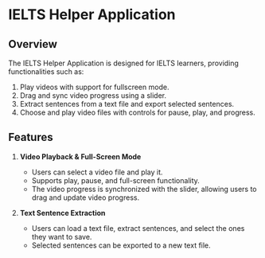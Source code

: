 # IELTS Helper Application

## Overview

The IELTS Helper Application is designed for IELTS learners, providing functionalities such as:

1. Play videos with support for fullscreen mode.
2. Drag and sync video progress using a slider.
3. Extract sentences from a text file and export selected sentences.
4. Choose and play video files with controls for pause, play, and progress.

## Features

1. **Video Playback & Full-Screen Mode**
    - Users can select a video file and play it.
    - Supports play, pause, and full-screen functionality.
    - The video progress is synchronized with the slider, allowing users to drag and update video progress.

2. **Text Sentence Extraction**
    - Users can load a text file, extract sentences, and select the ones they want to save.
    - Selected sentences can be exported to a new text file.
